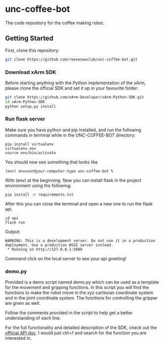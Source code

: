 # unc-coffee-bot
The code repository for the coffee making robot.

## Getting Started
First, clone this repository:
```bash
git clone https://github.com/reesenewslab/unc-coffee-bot.git
```

### Download xArm SDK
Before starting anything with the Python implementation of the xArm, please clone the official SDK and set it up in your favourite folder:
```bash
git clone https://github.com/xArm-Developer/xArm-Python-SDK.git
cd xArm-Python-SDK
python setup.py install
```


### Run flask server
Make sure you have python and pip installed, and run the following commands in terminal while in the UNC-COFFEE-BOT directory:

```
pip install virtualenv
virtualenv env
source env/bin/activate
```
You should now see something that looks like
```
(env) envuser@your-computer-type unc-coffee-bot % 
```
With (env) at the beginning. Now you can install flask in the project environment using the following:
```
pip install -r requirements.txt
```
After this you can close the terminal and open a new one to run the flask api.
```
cd api
flask run
```
Output:
```
WARNING: This is a development server. Do not use it in a production deployment. Use a production WSGI server instead.
 * Running on http://127.0.0.1:5000
 ```
 Command click on the local server to see your api greeting!



### demo.py
Provided is a demo script named demo.py which can be used as a template for the movement and gripping functions. In this script you will find the functions to make the robot move in the xyz cartesian coordinate system and in the joint coordinate system. The functions for controlling the gripper are given as well.

Follow the comments provided in the script to help get a better understanding of each line.

For the full functionality and detailed description of the SDK, check out the [official API doc](https://github.com/xArm-Developer/xArm-Python-SDK/blob/master/doc/api/xarm_api.md). I would just ctrl+f and search for the function you are interested in.
